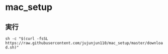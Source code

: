 # mac_setup

## 実行
`sh -c "$(curl -fsSL https://raw.githubusercontent.com/jujunjun110/mac_setup/master/download.sh)"`
